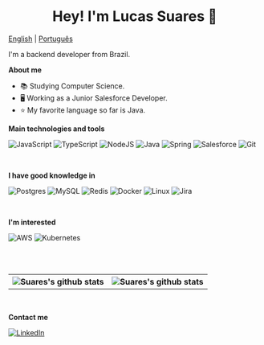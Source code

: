 <h1 align="center">Hey! I'm Lucas Suares 👋</h1>

[English](README.md) | [Português](README-pt_br.md)

I'm a backend developer from Brazil.

**About me**

- 📚 Studying Computer Science.
- 🖥 Working as a Junior Salesforce Developer.
- ⭐ My favorite language so far is Java.

**Main technologies and tools**

![JavaScript](https://img.shields.io/badge/javascript-%23323330.svg?style=for-the-badge&logo=javascript&logoColor=%23F7DF1E)
![TypeScript](https://img.shields.io/badge/typescript-%23007ACC.svg?style=for-the-badge&logo=typescript&logoColor=white)
![NodeJS](https://img.shields.io/badge/node.js-6DA55F?style=for-the-badge&logo=node.js&logoColor=white)
![Java](https://img.shields.io/badge/java-%23ED8B00.svg?style=for-the-badge&logo=openjdk&logoColor=white)
![Spring](https://img.shields.io/badge/spring-%236DB33F.svg?style=for-the-badge&logo=spring&logoColor=white)
![Salesforce](https://img.shields.io/badge/salesforce-%231976D2.svg?style=for-the-badge&logo=salesforce&logoColor=white)
![Git](https://img.shields.io/badge/git-%23F05033.svg?style=for-the-badge&logo=git&logoColor=white)

<br>

**I have good knowledge in**

![Postgres](https://img.shields.io/badge/postgres-%23316192.svg?style=for-the-badge&logo=postgresql&logoColor=white)
![MySQL](https://img.shields.io/badge/mysql-4479A1.svg?style=for-the-badge&logo=mysql&logoColor=white)
![Redis](https://img.shields.io/badge/redis-%23DD0031.svg?style=for-the-badge&logo=redis&logoColor=white)
![Docker](https://img.shields.io/badge/docker-%230db7ed.svg?style=for-the-badge&logo=docker&logoColor=white)
![Linux](https://img.shields.io/badge/Linux-FCC624?style=for-the-badge&logo=linux&logoColor=black)
![Jira](https://img.shields.io/badge/jira-%230A0FFF.svg?style=for-the-badge&logo=jira&logoColor=white)

<br>

**I'm interested**

![AWS](https://img.shields.io/badge/AWS-%23FF9900.svg?style=for-the-badge&logo=amazon-aws&logoColor=white)
![Kubernetes](https://img.shields.io/badge/Kubernetes-316ce6?style=for-the-badge&logo=Kubernetes&logoColor=white)

<br>
<br>

<table>
  <tr>
    <th>
      <img
        align="center"
        src="https://github-readme-stats.vercel.app/api?username=Suares01&show_icons=true&include_all_commits=true&theme=buefy&hide_border=true"
        alt="Suares's github stats"
      />
    </th>
    <th>
      <img
        align="center"
        src="https://github-readme-stats.vercel.app/api/top-langs/?username=Suares01&layout=compact&theme=buefy&hide_border=true"
        alt="Suares's github stats"
      />
    </th>
  </tr>
</table>

<br>

**Contact me**

[![LinkedIn](https://img.shields.io/badge/linkedin-%230077B5.svg?style=for-the-badge&logo=linkedin&logoColor=white)](https://www.linkedin.com/in/lucas-suares-dev/)
